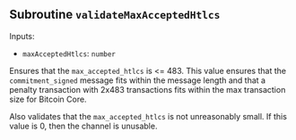 ## Subroutine `validateMaxAcceptedHtlcs`

Inputs:

-   `maxAcceptedHtlcs`: `number`

Ensures that the `max_accepted_htlcs` is <= 483. This value ensures that the `commitment_signed` message fits within the message length and that a penalty transaction with 2x483 transactions fits within the max transaction size for Bitcoin Core.

Also validates that the `max_accepted_htlcs` is not unreasonably small. If this value is 0, then the channel is unusable.
